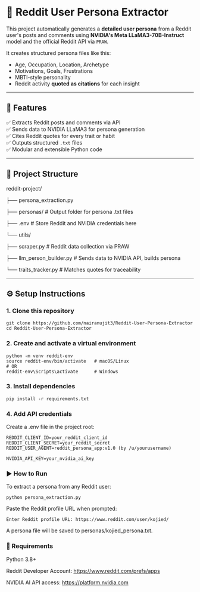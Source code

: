# 🧠 Reddit User Persona Extractor

This project automatically generates a **detailed user persona** from a Reddit user's posts and 
comments using **NVIDIA's Meta LLaMA3-70B-Instruct** model and the official Reddit API via `PRAW`.

It creates structured persona files like this:

- Age, Occupation, Location, Archetype
- Motivations, Goals, Frustrations
- MBTI-style personality
- Reddit activity **quoted as citations** for each insight

---

## 🚀 Features

✅ Extracts Reddit posts and comments via API  
✅ Sends data to NVIDIA LLaMA3 for persona generation  
✅ Cites Reddit quotes for every trait or habit  
✅ Outputs structured `.txt` files  
✅ Modular and extensible Python code

---

## 📁 Project Structure
reddit-project/

├── persona_extraction.py

├── personas/ # Output folder for persona .txt files

├── .env # Store Reddit and NVIDIA credentials here

└── utils/

  ├── scraper.py # Reddit data collection via PRAW

  ├── llm_person_builder.py # Sends data to NVIDIA API, builds persona

  └── traits_tracker.py # Matches quotes for traceability

---

## ⚙️ Setup Instructions

### 1. Clone this repository

```
git clone https://github.com/nairanujit3/Reddit-User-Persona-Extractor
cd Reddit-User-Persona-Extractor
```

### 2. Create and activate a virtual environment
```
python -m venv reddit-env
source reddit-env/bin/activate   # macOS/Linux
# OR
reddit-env\Scripts\activate      # Windows
```

### 3. Install dependencies
```
pip install -r requirements.txt
```

### 4. Add API credentials
Create a .env file in the project root:
```
REDDIT_CLIENT_ID=your_reddit_client_id
REDDIT_CLIENT_SECRET=your_reddit_secret
REDDIT_USER_AGENT=reddit_persona_app:v1.0 (by /u/yourusername)

NVIDIA_API_KEY=your_nvidia_ai_key
```

### ▶️ How to Run
To extract a persona from any Reddit user:
```
python persona_extraction.py
```

Paste the Reddit profile URL when prompted:
```
Enter Reddit profile URL: https://www.reddit.com/user/kojied/
```
A persona file will be saved to personas/kojied_persona.txt.


### 📌 Requirements
Python 3.8+

Reddit Developer Account: https://www.reddit.com/prefs/apps

NVIDIA AI API access: https://platform.nvidia.com
